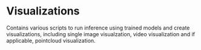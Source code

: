 # Visualizations
Contains various scripts to run inference using trained models and create visualizations, including single image visualzation, video visualization and if applicable, pointcloud visualization.
